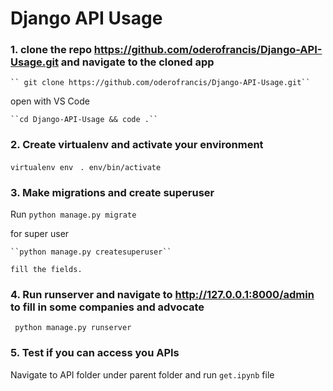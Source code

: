 # Django API Usage

### 1. clone the repo https://github.com/oderofrancis/Django-API-Usage.git and navigate to the cloned app

    `` git clone https://github.com/oderofrancis/Django-API-Usage.git``
  
  open with VS Code 
  
    ``cd Django-API-Usage && code .``

### 2. Create virtualenv and activate your environment

  `` virtualenv env `` 
  `` . env/bin/activate``

### 3. Make migrations and create superuser
  Run 
    ``python manage.py migrate``
  
  for super user
  
    ``python manage.py createsuperuser``
  
    fill the fields.
### 4. Run runserver and navigate to http://127.0.0.1:8000/admin to fill in some companies and advocate 

  `` python manage.py runserver``

### 5. Test if you can access you APIs

  Navigate to API folder under parent folder and run `get.ipynb` file 
